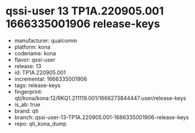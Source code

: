 # qssi-user 13 TP1A.220905.001 1666335001906 release-keys
- manufacturer: qualcomm
- platform: kona
- codename: kona
- flavor: qssi-user
- release: 13
- id: TP1A.220905.001
- incremental: 1666335001906
- tags: release-keys
- fingerprint: qti/kona/kona:12/RKQ1.211119.001/1666273844447:user/release-keys
- is_ab: true
- brand: qti
- branch: qssi-user-13-TP1A.220905.001-1666335001906-release-keys
- repo: qti_kona_dump
